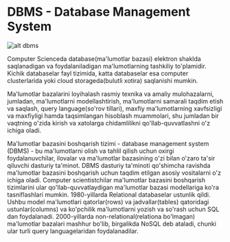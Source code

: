 # DBMS - Database Management System

![alt dbms](https://d8it4huxumps7.cloudfront.net/bites/wp-content/banners/2021/9/6141d62b2f14e_dbms_advantages_and_disadvantages.png?d=700x400)

Computer Scienceda database(ma'lumotlar bazasi) elektron shaklda saqlanadigan va foydalaniladigan ma'lumotlarning tashkiliy to'plamidir. Kichik databaselar fayl tizimida, katta databaselar esa computer clusterlarida yoki cloud storageda(bulutli xotira) saqlanishi mumkin. 

Ma'lumotlar bazalarini loyihalash rasmiy texnika va amaliy mulohazalarni, jumladan, ma'lumotlarni modellashtirish, ma'lumotlarni samarali taqdim etish va saqlash, query language(so'rov tillari), maxfiy ma'lumotlarning xavfsizligi va maxfiyligi hamda taqsimlangan hisoblash muammolari, shu jumladan bir vaqtning o'zida kirish va xatolarga chidamlilikni qo'llab-quvvatlashni o'z ichiga oladi.

Ma'lumotlar bazasini boshqarish tizimi - database management system (DBMS) - bu ma'lumotlarni olish va tahlil qilish uchun oxirgi foydalanuvchilar, ilovalar va ma'lumotlar bazasining o'zi bilan o'zaro ta'sir qiluvchi dasturiy ta'minot. DBMS dasturiy ta'minoti qo'shimcha ravishda ma'lumotlar bazasini boshqarish uchun taqdim etilgan asosiy vositalarni o'z ichiga oladi. Computer scientistchilar ma'lumotlar bazasini boshqarish tizimlarini ular qo'llab-quvvatlaydigan ma'lumotlar bazasi modellariga ko'ra tasniflashlari mumkin. 1980-yillarda  Relational databaselar ustunlik qildi. Ushbu model ma'lumotlari qatorlar(rows) va jadvallar(tables) qatoridagi ustunlar(columns) va ko'pchilik ma'lumotlarni yozish va so'rash uchun SQL dan foydalanadi. 2000-yillarda non-relational(relationa bo'lmagan) ma'lumotlar bazalari mashhur bo'lib, birgalikda NoSQL deb ataladi, chunki ular turli query languagelaridan foydalanadilar.

